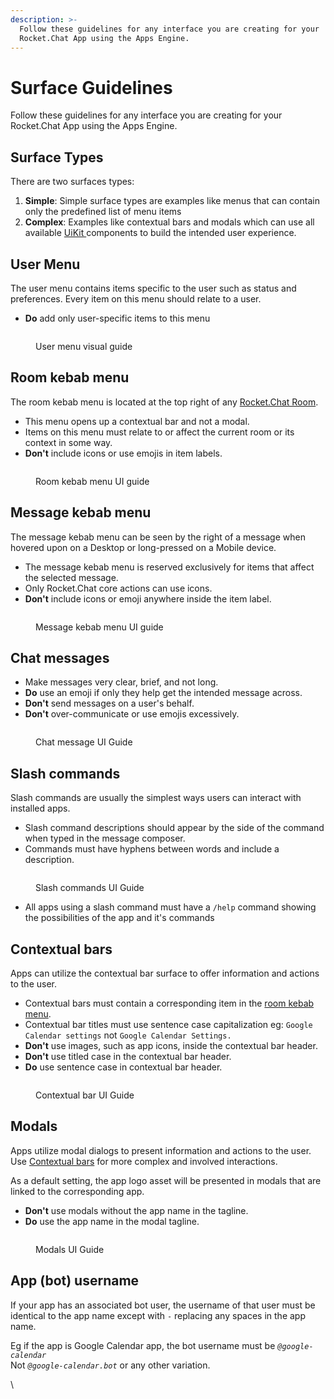 ```yaml
---
description: >-
  Follow these guidelines for any interface you are creating for your
  Rocket.Chat App using the Apps Engine.
---
```


# Surface Guidelines

Follow these guidelines for any interface you are creating for your Rocket.Chat App using the Apps Engine.

## Surface Types

There are two surfaces types:

1. **Simple**: Simple surface types are examples like menus that can contain only the predefined list of menu items
2. **Complex**: Examples like contextual bars and modals which can use all available [UiKit ](broken-reference)components to build the intended user experience.

## User Menu

The user menu contains items specific to the user such as status and preferences. Every item on this menu should relate to a user.

* **Do** add only user-specific items to this menu

<figure><img src="../.gitbook/assets/1.png" alt=""><figcaption><p>User menu visual guide</p></figcaption></figure>

## Room kebab menu

The room kebab menu is located at the top right of any [Rocket.Chat Room](https://docs.rocket.chat/use-rocket.chat/user-guides/rooms).

* This menu opens up a contextual bar and not a modal.
* Items on this menu must relate to or affect the current room or its context in some way.
* **Don't** include icons or use emojis in item labels.

<figure><img src="../.gitbook/assets/2.png" alt=""><figcaption><p>Room kebab menu UI guide</p></figcaption></figure>

## Message kebab menu

The message kebab menu can be seen by the right of a message when hovered upon on a Desktop or long-pressed on a Mobile device.

* The message kebab menu is reserved exclusively for items that affect the selected message.
* Only Rocket.Chat core actions can use icons.
* **Don't** include icons or emoji anywhere inside the item label.

<figure><img src="../.gitbook/assets/3 (3) (1).png" alt=""><figcaption><p>Message kebab menu UI guide</p></figcaption></figure>

## Chat messages

* Make messages very clear, brief, and not long.
* **Do** use an emoji if only they help get the intended message across.
* **Don't** send messages on a user's behalf.
* **Don't** over-communicate or use emojis excessively.

<figure><img src="../.gitbook/assets/4.png" alt=""><figcaption><p>Chat message UI Guide</p></figcaption></figure>

## Slash commands

Slash commands are usually the simplest ways users can interact with installed apps.

* Slash command descriptions should appear by the side of the command when typed in the message composer.
* Commands must have hyphens between words and include a description.

<figure><img src="../.gitbook/assets/5.png" alt=""><figcaption><p>Slash commands UI Guide</p></figcaption></figure>

* All apps using a slash command must have a `/help` command showing the possibilities of the app and it's commands

## Contextual bars

Apps can utilize the contextual bar surface to offer information and actions to the user.

* Contextual bars must contain a corresponding item in the [room kebab menu](ui-guidelines.md#room-kebab-menu).
* Contextual bar titles must use sentence case capitalization eg: `Google Calendar settings` not `Google Calendar Settings.`
* **Don't** use images, such as app icons, inside the contextual bar header.
* **Don't** use titled case in the contextual bar header.
* **Do** use sentence case in contextual bar header.

<figure><img src="../.gitbook/assets/6.png" alt=""><figcaption><p>Contextual bar UI Guide</p></figcaption></figure>

## Modals

Apps utilize modal dialogs to present information and actions to the user. Use [Contextual bars](ui-guidelines.md#contextual-bars) for more complex and involved interactions.

As a default setting, the app logo asset will be presented in modals that are linked to the corresponding app.

* **Don't** use modals without the app name in the tagline.
* **Do** use the app name in the modal tagline.

<figure><img src="../.gitbook/assets/modal guideline.png" alt=""><figcaption><p>Modals UI Guide</p></figcaption></figure>

## App (bot) username

If your app has an associated bot user, the username of that user must be identical to the app name except with `-` replacing any spaces in the app name.

Eg if the app is Google Calendar app, the bot username must be _`@google-calendar`_\
Not _`@google-calendar.bot`_ or any other variation.

\
